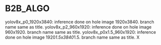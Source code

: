 # B2B_ALGO

yolov8x_p0_1920x3840: inference done on hole image 1920x3840. branch name same as title.
yolov8x_p2_960x1920: inference done on hole image 960x1920. branch name same as title.
yolov8x_p0x1.5_960x1920: inference done on hole image 1920*1.5x3840*1.5. branch name same as title.
 X
